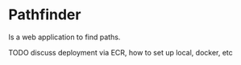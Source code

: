 # Pathfinder

Is a web application to find paths.

TODO discuss deployment via ECR, how to set up local, docker, etc